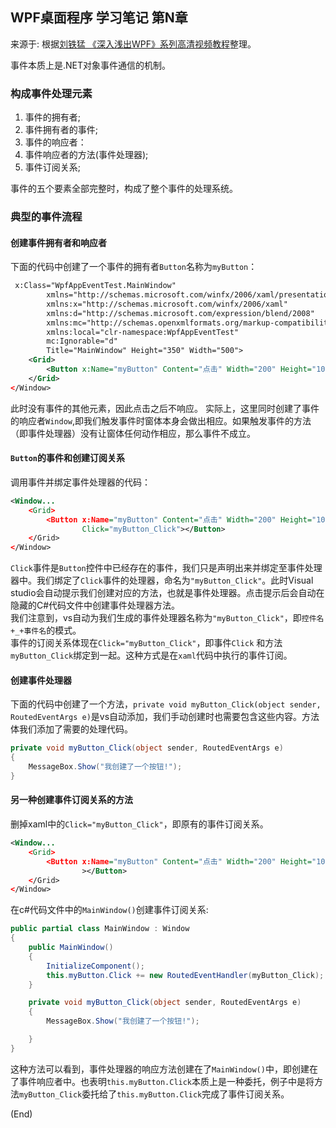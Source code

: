 ## WPF桌面程序 学习笔记 第N章  

来源于: 根据[刘铁猛 《深入浅出WPF》系列高清视频教程](https://www.bilibili.com/video/BV1ht411e7Fe/?spm_id_from=333.1007.top_right_bar_window_custom_collection.content.click&vd_source=db5f224185fdd2c28b4cc762ebce92fe)整理。

事件本质上是.NET对象事件通信的机制。

### 构成事件处理元素

1. 事件的拥有者;
2. 事件拥有者的事件;
3. 事件的响应者：
4. 事件响应者的方法(事件处理器);
5. 事件订阅关系;

事件的五个要素全部完整时，构成了整个事件的处理系统。

### 典型的事件流程

#### 创建事件拥有者和响应者
下面的代码中创建了一个事件的拥有者`Button`名称为`myButton`：
```XML
 x:Class="WpfAppEventTest.MainWindow"
        xmlns="http://schemas.microsoft.com/winfx/2006/xaml/presentation"
        xmlns:x="http://schemas.microsoft.com/winfx/2006/xaml"
        xmlns:d="http://schemas.microsoft.com/expression/blend/2008"
        xmlns:mc="http://schemas.openxmlformats.org/markup-compatibility/2006"
        xmlns:local="clr-namespace:WpfAppEventTest"
        mc:Ignorable="d"
        Title="MainWindow" Height="350" Width="500">
    <Grid>
        <Button x:Name="myButton" Content="点击" Width="200" Height="100"></Button>
    </Grid>
</Window>
```
此时没有事件的其他元素，因此点击之后不响应。
实际上，这里同时创建了事件的响应者`Window`,即我们触发事件时窗体本身会做出相应。如果触发事件的方法（即事件处理器）没有让窗体任何动作相应，那么事件不成立。

#### `Button`的事件和创建订阅关系

调用事件并绑定事件处理器的代码：
```xml
<Window...
    <Grid>
        <Button x:Name="myButton" Content="点击" Width="200" Height="100"
                Click="myButton_Click"></Button>
    </Grid>
</Window>
```

`Click`事件是`Button`控件中已经存在的事件，我们只是声明出来并绑定至事件处理器中。我们绑定了`Click`事件的处理器，命名为`"myButton_Click"`。此时Visual studio会自动提示我们创建对应的方法，也就是事件处理器。点击提示后会自动在隐藏的C#代码文件中创建事件处理器方法。  
我们注意到，vs自动为我们生成的事件处理器名称为`"myButton_Click"`，即`控件名+_+事件名`的模式。  
事件的订阅关系体现在`Click="myButton_Click"`，即事件`Click` 和方法`myButton_Click`绑定到一起。这种方式是在`xaml`代码中执行的事件订阅。

#### 创建事件处理器

下面的代码中创建了一个方法，`private void myButton_Click(object sender, RoutedEventArgs e)`是vs自动添加，我们手动创建时也需要包含这些内容。方法体我们添加了需要的处理代码。
```C#
private void myButton_Click(object sender, RoutedEventArgs e)
{
    MessageBox.Show("我创建了一个按钮!");
}
```

#### 另一种创建事件订阅关系的方法


删掉xaml中的`Click="myButton_Click"`，即原有的事件订阅关系。
```xml
<Window...
    <Grid>
        <Button x:Name="myButton" Content="点击" Width="200" Height="100"
                ></Button>
    </Grid>
</Window>
```

在c#代码文件中的`MainWindow()`创建事件订阅关系:
```c#
public partial class MainWindow : Window
{
    public MainWindow()
    {
        InitializeComponent();
        this.myButton.Click += new RoutedEventHandler(myButton_Click);
    }

    private void myButton_Click(object sender, RoutedEventArgs e)
    {
        MessageBox.Show("我创建了一个按钮!");

    }
}
```
这种方法可以看到，事件处理器的响应方法创建在了`MainWindow()`中，即创建在了事件响应者中。也表明`this.myButton.Click`本质上是一种委托，例子中是将方法`myButton_Click`委托给了`this.myButton.Click`完成了事件订阅关系。


(End)